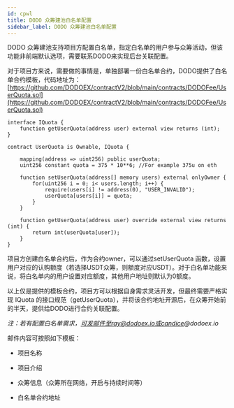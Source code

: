 ```yaml
---
id: cpwl
title: DODO 众筹建池白名单配置
sidebar_label: DODO 众筹建池白名单配置
---
```


DODO 众筹建池支持项目方配置白名单，指定白名单的用户参与众筹活动，但该功能非前端默认选项，需要联系DODO来实现后台关联配置。

对于项目方来说，需要做的事情是，单独部署一份白名单合约，DODO提供了白名单合约模板，代码地址为：[https://github.com/DODOEX/contractV2/blob/main/contracts/DODOFee/UserQuota.sol](https://github.com/DODOEX/contractV2/blob/main/contracts/DODOFee/UserQuota.sol)

```
interface IQuota {
    function getUserQuota(address user) external view returns (int);
}

contract UserQuota is Ownable, IQuota {

    mapping(address => uint256) public userQuota;
    uint256 constant quota = 375 * 10**6; //For example 375u on eth

    function setUserQuota(address[] memory users) external onlyOwner {
        for(uint256 i = 0; i< users.length; i++) {
            require(users[i] != address(0), "USER_INVALID");
            userQuota[users[i]] = quota;
        }
    }

    function getUserQuota(address user) override external view returns (int) {
        return int(userQuota[user]);
    }
}
```

项目方创建白名单合约后，作为合约owner，可以通过setUserQuota 函数，设置用户对应的认购额度（若选择USDT众筹，则额度对应USDT）。对于白名单功能来说，将白名单内的用户设置对应额度，其他用户地址则默认为0额度。

以上仅是提供的模板合约，项目方可以根据自身需求灵活开发，但最终需要严格实现 IQuota 的接口规范（getUserQuota），并将该合约地址开源后，在众筹开始前的半天，提供给DODO进行合约关联配置。


*注：若有配置白名单需求，可发邮件至ray@dodoex.io或candice@dodoex.io*

邮件内容可按照如下模板：

- 项目名称

- 项目介绍

- 众筹信息（众筹所在网络，开启与持续时间等）

- 白名单合约地址